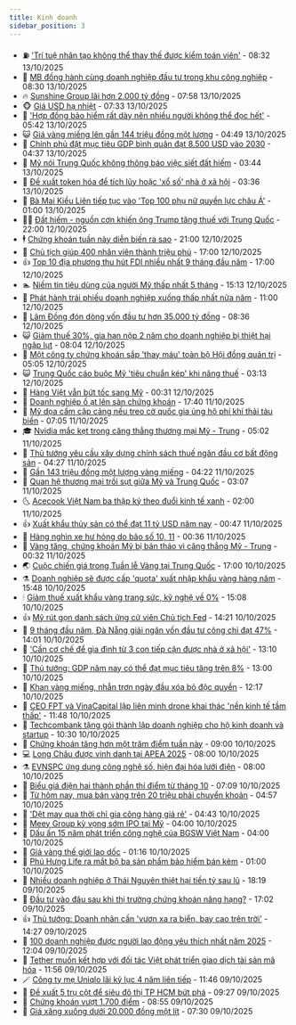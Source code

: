 ```yaml
---
title: Kinh doanh
sidebar_position: 3
---
```


<!-- vnexpress-kinh-doanh:START -->
- ⛽️ [&#39;Trí tuệ nhân tạo không thể thay thế được kiểm toán viên&#39;](https://vnexpress.net/tri-tue-nhan-tao-khong-the-thay-the-duoc-kiem-toan-vien-4950746.html) - 08:32 13/10/2025
- 🐲 [MB đồng hành cùng doanh nghiệp đầu tư trong khu công nghiệp](https://vnexpress.net/mb-dong-hanh-cung-doanh-nghiep-dau-tu-trong-khu-cong-nghiep-4950772.html) - 08:30 13/10/2025
- 🔥 [Sunshine Group lãi hơn 2.000 tỷ đồng](https://vnexpress.net/sunshine-group-lai-hon-2-000-ty-dong-4950713.html) - 07:58 13/10/2025
- 🐵 [Giá USD hạ nhiệt](https://vnexpress.net/gia-usd-ha-nhiet-4950684.html) - 07:33 13/10/2025
- 🦅 [&#39;Hợp đồng bảo hiểm rất dày nên nhiều người không thể đọc hết&#39;](https://vnexpress.net/hop-dong-bao-hiem-rat-day-nen-nhieu-nguoi-khong-the-doc-het-4950644.html) - 05:42 13/10/2025
- 😺 [Giá vàng miếng lên gần 144 triệu đồng một lượng](https://vnexpress.net/gia-vang-moi-nhat-hom-nay-13-10-4950657.html) - 04:49 13/10/2025
- 🤩 [Chính phủ đặt mục tiêu GDP bình quân đạt 8.500 USD vào 2030](https://vnexpress.net/chinh-phu-dat-muc-tieu-gdp-binh-quan-dat-8-500-usd-vao-2030-4950589.html) - 04:37 13/10/2025
- 🌮 [Mỹ nói Trung Quốc không thông báo việc siết đất hiếm](https://vnexpress.net/my-noi-trung-quoc-khong-thong-bao-viec-siet-dat-hiem-4950603.html) - 03:44 13/10/2025
- 🧰 [Đề xuất token hóa để tích lũy hoặc &#39;xổ số&#39; nhà ở xã hội](https://vnexpress.net/de-xuat-token-hoa-de-tich-luy-hoac-xo-so-nha-o-xa-hoi-4948154.html) - 03:36 13/10/2025
- 🤔 [Bà Mai Kiều Liên tiếp tục vào &#39;Top 100 phụ nữ quyền lực châu Á&#39;](https://vnexpress.net/ba-mai-kieu-lien-tiep-tuc-vao-top-100-phu-nu-quyen-luc-chau-a-4950458.html) - 01:00 13/10/2025
- 🧑‍💻 [Đất hiếm - nguồn cơn khiến ông Trump tăng thuế với Trung Quốc](https://vnexpress.net/dat-hiem-nguon-con-khien-ong-trump-tang-thue-voi-trung-quoc-4950285.html) - 22:00 12/10/2025
- 🕴 [Chứng khoán tuần này diễn biến ra sao](https://vnexpress.net/chung-khoan-tuan-nay-dien-bien-ra-sao-4950439.html) - 21:00 12/10/2025
- 🦩 [Chủ tịch giúp 400 nhân viên thành triệu phú](https://vnexpress.net/chu-tich-giup-400-nhan-vien-thanh-trieu-phu-4950331.html) - 17:00 12/10/2025
- 👍 [Top 10 địa phương thu hút FDI nhiều nhất 9 tháng đầu năm](https://vnexpress.net/top-10-dia-phuong-thu-hut-fdi-nhieu-nhat-9-thang-dau-nam-4949756.html) - 17:00 12/10/2025
- 🏊 [Niềm tin tiêu dùng của người Mỹ thấp nhất 5 tháng](https://vnexpress.net/niem-tin-tieu-dung-cua-nguoi-my-thap-nhat-5-thang-4950386.html) - 15:13 12/10/2025
- 🤡 [Phát hành trái phiếu doanh nghiệp xuống thấp nhất nửa năm](https://vnexpress.net/phat-hanh-trai-phieu-doanh-nghiep-xuong-thap-nhat-nua-nam-4950371.html) - 11:00 12/10/2025
- 👀 [Lâm Đồng đón dòng vốn đầu tư hơn 35.000 tỷ đồng](https://vnexpress.net/lam-dong-don-dong-von-dau-tu-hon-35-000-ty-dong-4950332.html) - 08:36 12/10/2025
- 😺 [Giảm thuế 30%, gia hạn nộp 2 năm cho doanh nghiệp bị thiệt hại ngập lụt](https://vnexpress.net/giam-thue-30-gia-han-nop-2-nam-cho-doanh-nghiep-bi-thiet-hai-ngap-lut-4950372.html) - 08:04 12/10/2025
- 🦣 [Một công ty chứng khoán sắp &#39;thay máu&#39; toàn bộ Hội đồng quản trị](https://vnexpress.net/mot-cong-ty-chung-khoan-sap-thay-mau-toan-bo-hoi-dong-quan-tri-4950336.html) - 05:05 12/10/2025
- 😺 [Trung Quốc cáo buộc Mỹ &#39;tiêu chuẩn kép&#39; khi nâng thuế](https://vnexpress.net/trung-quoc-cao-buoc-my-tieu-chuan-kep-khi-nang-thue-4950310.html) - 03:13 12/10/2025
- 💼 [Hàng Việt vẫn bứt tốc sang Mỹ](https://vnexpress.net/hang-viet-van-but-toc-sang-my-4950178.html) - 00:31 12/10/2025
- 🤗 [Doanh nghiệp ồ ạt lên sàn chứng khoán](https://vnexpress.net/doanh-nghiep-o-at-len-san-chung-khoan-4950233.html) - 17:40 11/10/2025
- 👀 [Mỹ dọa cấm cập cảng nếu treo cờ quốc gia ủng hộ phí khí thải tàu biển](https://vnexpress.net/my-doa-cam-cap-cang-neu-treo-co-quoc-gia-ung-ho-phi-khi-thai-tau-bien-4950108.html) - 07:05 11/10/2025
- 🎓 [Nvidia mắc kẹt trong căng thẳng thương mại Mỹ - Trung](https://vnexpress.net/nvidia-mac-ket-trong-cang-thang-thuong-mai-my-trung-4950034.html) - 05:02 11/10/2025
- 🗽 [Thủ tướng yêu cầu xây dựng chính sách thuế ngăn đầu cơ bất động sản](https://vnexpress.net/thu-tuong-yeu-cau-xay-dung-chinh-sach-thue-ngan-dau-co-bat-dong-san-4950104.html) - 04:27 11/10/2025
- 🚀 [Gần 143 triệu đồng một lượng vàng miếng](https://vnexpress.net/gia-vang-moi-nhat-hom-nay-11-10-4950089.html) - 04:22 11/10/2025
- 🤗 [Quan hệ thương mại trồi sụt giữa Mỹ và Trung Quốc](https://vnexpress.net/quan-he-thuong-mai-troi-sut-giua-my-va-trung-quoc-4950013.html) - 03:07 11/10/2025
- 🌜 [Acecook Việt Nam ba thập kỷ theo đuổi kinh tế xanh](https://vnexpress.net/acecook-viet-nam-ba-thap-ky-theo-duoi-kinh-te-xanh-4949945.html) - 02:00 11/10/2025
- 👍 [Xuất khẩu thủy sản có thể đạt 11 tỷ USD năm nay](https://vnexpress.net/xuat-khau-thuy-san-co-the-dat-11-ty-usd-nam-nay-4949863.html) - 00:47 11/10/2025
- 🤖 [Hàng nghìn xe hư hỏng do bão số 10, 11](https://vnexpress.net/hang-nghin-xe-hu-hong-do-bao-so-10-11-4950000.html) - 00:36 11/10/2025
- 🫣 [Vàng tăng, chứng khoán Mỹ bị bán tháo vì căng thẳng Mỹ - Trung](https://vnexpress.net/vang-tang-chung-khoan-my-bi-ban-thao-vi-cang-thang-my-trung-4949997.html) - 00:32 11/10/2025
- 🌏 [Cuộc chiến giá trong Tuần lễ Vàng tại Trung Quốc](https://vnexpress.net/cuoc-chien-gia-trong-tuan-le-vang-tai-trung-quoc-4949671.html) - 17:00 10/10/2025
- ⚗️ [Doanh nghiệp sẽ được cấp &#39;quota&#39; xuất nhập khẩu vàng hàng năm](https://vnexpress.net/doanh-nghiep-se-duoc-cap-quota-xuat-nhap-khau-vang-hang-nam-4949956.html) - 15:48 10/10/2025
- 🕯 [Giảm thuế xuất khẩu vàng trang sức, kỹ nghệ về 0%](https://vnexpress.net/giam-thue-xuat-khau-vang-trang-suc-ky-nghe-ve-0-4949960.html) - 15:08 10/10/2025
- 👍 [Mỹ rút gọn danh sách ứng cử viên Chủ tịch Fed](https://vnexpress.net/my-rut-gon-danh-sach-ung-cu-vien-chu-tich-fed-4949951.html) - 14:21 10/10/2025
- 🤠 [9 tháng đầu năm, Đà Nẵng giải ngân vốn đầu tư công chỉ đạt 47%](https://vnexpress.net/9-thang-dau-nam-da-nang-giai-ngan-von-dau-tu-cong-chi-dat-47-4949954.html) - 14:01 10/10/2025
- 🌊 [&#39;Cần cơ chế để gia đình từ 3 con tiếp cận được nhà ở xã hội&#39;](https://vnexpress.net/can-co-che-de-gia-dinh-tu-3-con-tiep-can-duoc-nha-o-xa-hoi-4949938.html) - 13:10 10/10/2025
- 🌈 [Thủ tướng: GDP năm nay có thể đạt mục tiêu tăng trên 8%](https://vnexpress.net/thu-tuong-gdp-nam-nay-co-the-dat-muc-tieu-tang-tren-8-4949926.html) - 13:00 10/10/2025
- 🥳 [Khan vàng miếng, nhẫn trơn ngày đầu xóa bỏ độc quyền](https://vnexpress.net/khan-vang-mieng-nhan-tron-ngay-dau-xoa-bo-doc-quyen-4949884.html) - 12:17 10/10/2025
- 🐻 [CEO FPT và VinaCapital lập liên minh drone khai thác &#39;nền kinh tế tầm thấp&#39;](https://vnexpress.net/ceo-fpt-va-vinacapital-lap-lien-minh-drone-khai-thac-nen-kinh-te-tam-thap-4949804.html) - 11:48 10/10/2025
- 💫 [Techcombank tặng gói thành lập doanh nghiệp cho hộ kinh doanh và startup](https://vnexpress.net/techcombank-tang-goi-thanh-lap-doanh-nghiep-cho-ho-kinh-doanh-va-startup-4949905.html) - 10:30 10/10/2025
- 🤩 [Chứng khoán tăng hơn một trăm điểm tuần này](https://vnexpress.net/chung-khoan-hom-nay-10-10-vn-index-tang-hon-tram-diem-tuan-nay-4949837.html) - 09:00 10/10/2025
- 💻 [Long Châu được vinh danh tại APEA 2025](https://vnexpress.net/long-chau-duoc-vinh-danh-tai-apea-2025-4949810.html) - 08:00 10/10/2025
- ⚗️ [EVNSPC ứng dụng công nghệ số, hiện đại hóa lưới điện](https://vnexpress.net/evnspc-ung-dung-cong-nghe-so-hien-dai-hoa-luoi-dien-4949777.html) - 08:00 10/10/2025
- 🌈 [Biểu giá điện hai thành phần thí điểm từ tháng 10](https://vnexpress.net/bieu-gia-dien-hai-thanh-phan-thi-diem-tu-thang-10-4949699.html) - 07:09 10/10/2025
- 🌝 [Từ hôm nay, mua bán vàng trên 20 triệu phải chuyển khoản](https://vnexpress.net/tu-hom-nay-mua-ban-vang-tren-20-trieu-phai-chuyen-khoan-4949683.html) - 04:57 10/10/2025
- 🥸 [&#39;Dệt may qua thời chỉ gia công hàng giá rẻ&#39;](https://vnexpress.net/det-may-qua-thoi-chi-gia-cong-hang-gia-re-4949496.html) - 04:43 10/10/2025
- 🦆 [Meey Group kỳ vọng sớm IPO tại Mỹ](https://vnexpress.net/meey-group-ky-vong-som-ipo-tai-my-4949380.html) - 04:00 10/10/2025
- 🌋 [Dấu ấn 15 năm phát triển công nghệ của BGSW Việt Nam](https://vnexpress.net/dau-an-15-nam-phat-trien-cong-nghe-cua-bgsw-viet-nam-4948476.html) - 04:00 10/10/2025
- 🦍 [Giá vàng thế giới lao dốc](https://vnexpress.net/gia-vang-the-gioi-lao-doc-4949512.html) - 01:16 10/10/2025
- 🤔 [Phú Hưng Life ra mắt bộ ba sản phẩm bảo hiểm bán kèm](https://vnexpress.net/phu-hung-life-ra-mat-bo-ba-san-pham-bao-hiem-ban-kem-4949355.html) - 01:00 10/10/2025
- 🧰 [Nhiều doanh nghiệp ở Thái Nguyên thiệt hại tiền tỷ sau lũ](https://vnexpress.net/nhieu-doanh-nghiep-o-thai-nguyen-thiet-hai-tien-ty-sau-lu-4949484.html) - 18:19 09/10/2025
- 🌝 [Đầu tư vào đâu sau khi thị trường chứng khoán nâng hạng?](https://vnexpress.net/dau-tu-vao-dau-sau-khi-thi-truong-chung-khoan-nang-hang-4948966.html) - 17:02 09/10/2025
- 👍 [Thủ tướng: Doanh nhân cần &#39;vươn xa ra biển, bay cao trên trời&#39;](https://vnexpress.net/thu-tuong-doanh-nhan-can-vuon-xa-ra-bien-bay-cao-tren-troi-4949447.html) - 14:27 09/10/2025
- 🗽 [100 doanh nghiệp được người lao động yêu thích nhất năm 2025](https://vnexpress.net/100-doanh-nghiep-duoc-nguoi-lao-dong-yeu-thich-nhat-nam-2025-4949432.html) - 12:04 09/10/2025
- 🐎 [Tether muốn kết hợp với đối tác Việt phát triển giao dịch tài sản mã hóa](https://vnexpress.net/tether-muon-ket-hop-voi-doi-tac-viet-phat-trien-giao-dich-tai-san-ma-hoa-4949438.html) - 11:56 09/10/2025
- 🪄 [Công ty mẹ Uniqlo lãi kỷ lục 4 năm liên tiếp](https://vnexpress.net/cong-ty-me-uniqlo-lai-ky-luc-4-nam-lien-tiep-4949356.html) - 11:46 09/10/2025
- 🎊 [Đề xuất 5 trụ cột để siêu đô thị TP HCM bứt phá](https://vnexpress.net/de-xuat-5-tru-cot-de-sieu-do-thi-tp-hcm-but-pha-4949264.html) - 09:27 09/10/2025
- 🗽 [Chứng khoán vượt 1.700 điểm](https://vnexpress.net/chung-khoan-hom-nay-9-10-vn-index-dat-ky-luc-moi-tren-1-700-diem-4949347.html) - 08:55 09/10/2025
- 🦩 [Giá xăng xuống dưới 20.000 đồng một lít](https://vnexpress.net/gia-xang-moi-nhat-hom-nay-9-10-4949270.html) - 07:30 09/10/2025<!-- vnexpress-kinh-doanh:END -->
